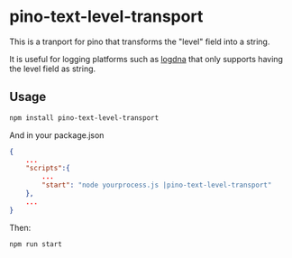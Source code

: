 # pino-text-level-transport

This is a tranport for pino that transforms the "level" field into a string.

It is useful for logging platforms such as [logdna](logdna.com) that only
supports having the level field as string.

## Usage

```sh
npm install pino-text-level-transport
```

And in your package.json 

```json
{
    ...
    "scripts":{
        ...
        "start": "node yourprocess.js |pino-text-level-transport"
    },
    ...
}
```

Then:

```sh
npm run start
```